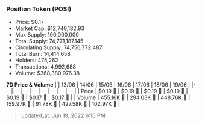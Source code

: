 
  ### Position Token (POSI)
  - Price: $0.17
  - Market Cap: $12,740,182.93
  - Max Supply: 100,000,000
  - Total Supply: 74,771,187.145
  - Circulating Supply: 74,756,772.487
  - Total Burn: 14,414.658
  - Holders: 475,262
  - Transactions: 4,992,688
  - Volume: $368,380,976.38

  **7D Price & Volume**
  | | 13&#x2F;06 | 14&#x2F;06 | 15&#x2F;06 | 16&#x2F;06 | 17&#x2F;06 | 18&#x2F;06 | 19&#x2F;06 |
  |---|---|---|---|---|---|---|---|
  | Price | $0.19 🔻 | $0.19 🔻 | $0.19 🚀 | $0.19 🔻 | $0.19 🚀 | $0.17 🔻 | $0.17 🚀 |
  | Volume | 455.16K 🚀 | 294.03K 🔻 | 448.76K 🚀 | 159.97K 🔻 | 91.78K 🔻 | 427.58K 🚀 | 102.97K 🔻 |

  > updated_at: Jun 19, 2022 6:16 PM
